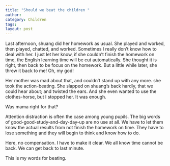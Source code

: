 ```yaml
---
title: "Should we beat the children "
author:
category: Children
tags: 
layout: post
---
```

Last afternoon, shuang did her homework as usual. She played and worked, then played, chatted, and worked. Sometimes I really don’t know how to deal with her. I just let her know, if she couldn’t finish the homework on time, the English learning time will be cut automatically. She thought it is right, then back to be focus on the homework. But a little while later, she threw it back to me! Oh, my god!

Her mother was mad about that, and couldn’t stand up with any more. she took the action-beating. She slapped on shuang’s back hardly, that we could hear about; and twisted the ears. And she even wanted to use the clothes-horse, but I stopped her. It was enough.

Was mama right for that?

Attention distraction is often the case among young pupils. The big words of good-good-study-and-day-day-up are no use at all. We have to let them know the actual results from not finish the homework on time. They have to lose something and they will begin to think and know how to do.

Here, no compensation. I have to make it clear. We all know time cannot be back. We can get back to last minute.

This is my words for beating. 

